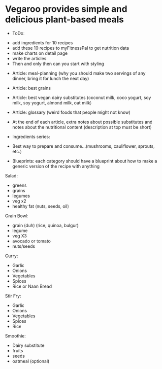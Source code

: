 # Vegaroo provides simple and delicious plant-based meals 

* ToDo: 
- add ingredients for 10 recipes 
- add these 10 recipes to myFitnessPal to get nutrition data  
- make charts on detail page
- write the articles 
- Then and only then can you start with styling 

  
* Article: meal-planning (why you should make two servings of any dinner, bring it for lunch the next day)
* Article: best grains 
* Article: best vegan dairy substitutes (coconut milk, coco yogurt, soy milk, soy yogurt, almond milk, oat milk) 
* Article: glossary (weird foods that people might not know) 
* At the end of each article, extra notes about possible substitutes and notes about the nutritional content (description at top must be short)


* Ingredients series: 
- Best way to prepare and consume...(mushrooms, cauliflower, sprouts, etc.)


* Blueprints: each category should have a blueprint about how to make a generic version of the recipe with anything 
 
 Salad: 
 - greens
 - grains 
 - legumes 
 - veg x2 
 - healthy fat (nuts, seeds, oil)
 
 Grain Bowl: 
 - grain (duh) (rice, quinoa, bulgur)
 - legume 
 - veg X3 
 - avocado or tomato 
 - nuts/seeds
 
 Curry: 
 - Garlic
 - Onions
 - Vegetables 
 - Spices
 - Rice or Naan Bread 
 
 Stir Fry:
 - Garlic
 - Onions
 - Vegetables 
 - Spices 
 - Rice 
 
 Smoothie: 
 - Dairy substitute 
 - fruits 
 - seeds 
 - oatmeal (optional) 